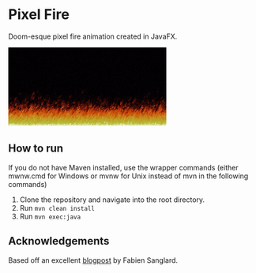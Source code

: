 # Pixel Fire

Doom-esque pixel fire animation created in JavaFX.

![](pixelfire.gif)

## How to run

If you do not have Maven installed, use the wrapper commands (either mwnw.cmd for Windows or mvnw for Unix instead of mvn in the following commands)

1. Clone the repository and navigate into the root directory.
2. Run `mvn clean install`
3. Run `mvn exec:java`

## Acknowledgements

Based off an excellent [blogpost](http://fabiensanglard.net/doom_fire_psx/) by Fabien Sanglard.